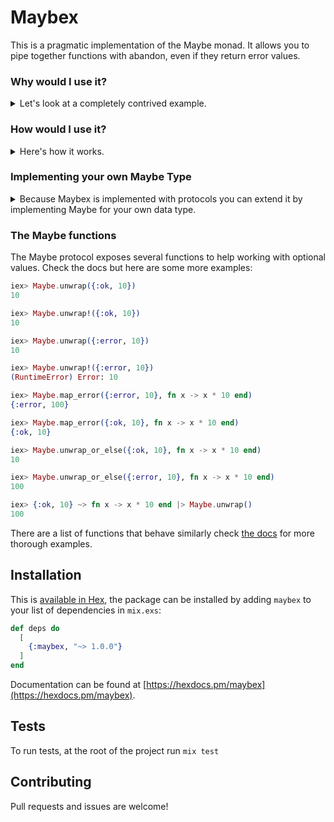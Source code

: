 # Maybex

This is a pragmatic implementation of the Maybe monad. It allows you to pipe together functions with abandon, even if they return error values.

### Why would I use it?

<details>
  <summary>Let's look at a completely contrived example.</summary>
Imagine you get some data and you want to turn it to json then save somewhere:

```elixir
{:ok, %{valid?: true, data: "DATA!"}}
|> turn_into_json()
|> save_to_the_db()
```

Let's say they are implemented like this:

```elixir
def turn_into_json(%{valid?: false}), do: {:error, "Nope"}
def turn_into_json(data), do: {:ok, Jason.encode!(data)}

def save_to_the_db(json), do: DB.save(json)
```

Notice the problem? The return from `turn_into_json` doesn't match what `save_to_the_db` expects. So we have two options.

  1. define `save_to_the_db` such that it can handle an okay / error tuple.
  2. use  `with`.

The first approach would look like this:

```elixir
def save_to_the_db({:ok, json}), do: DB.save(json)
def save_to_the_db({:error, json}), do: {:error, json}
def save_to_the_db(json), do: DB.save(json)
```

There are lots of reasons why it feels wrong. It's not the concern of `save_to_the_db` what `turn_into_json` returns. If `turn_into_json` changes we shouldn't have to also change `save_to_the_db`, so if we do 1. we've introduced coupling that we do not want. Worse than that if we add more functions in between `save_to_the_db` and `turn_into_json` they would also all have to handle an okay / error tuple, which adds overhead. `save_to_the_db` can't handle all of the possible inputs it might get and it shouldn't. In elixir this is easy to do because of pattern matching so is often tempting, but should be avoided.

Option 2 looks like this:

```elixir
data = {:ok, %{valid?: true, data: "DATA!"}}

with {:ok, next} <- turn_into_json(data) do
  save_to_the_db(next)
else
  {:error, "Nope"} -> {:error, "Nope"}
end
```

That's much more reasonable, but even this can get unwieldy quickly. If we add more functions, we have to handle them each in the `else` clause, some may return error tuples, some may return nil:

```elixir
data = {:ok, %{valid?: true, data: "DATA!"}}

with {:ok, next} <- turn_into_json(data),
  result <- spin_it_around_a_bit(next),
  x when not is_nil(x) <- nullable_fun(result) do
  save_to_the_db(x)
else
  nil -> {:error, "Nope"}
  {:error, "Nope"} -> {:error, "Nope"}
end
```
Which again may be fine in small doses, but Maybex offers an alternative:

```elixir
{:ok, %{valid?: true, data: "DATA!"}}
|> Maybe.map(&turn_into_json/1)
|> Maybe.map(&save_to_the_db/1)
```

Or even:

```elixir
import Maybe.Pipe

{:ok, %{valid?: true, data: "DATA!"}}
~> turn_into_json()
~> save_to_the_db()
```

</details>

### How would I use it?
<details>
<summary>Here's how it works.</summary>

Generally there are two types of things, there are error things and non error things. You can define for yourself what specifically counts as an error, and what isn't, but Maybex provides a few for you. We define the following:

| Error              |   Non Error      |
| -------------------|------------------|
| `{:error, _}`      | `{:ok, _}`       |
| `%Error{value: _}` | `%Ok{value: _}`  |


If we pass `{:ok, thing}` into `Maybe.map/2` we will pass `thing` into the mapping function, and return that result wrapped in an okay tuple. If we map over an `{:error, thing}` we wont do anything, and will just return the error tuple:

```elixir
iex> {:ok, 10} |> Maybe.map(fn x -> x * 10 end)
{:ok, 100}

iex> {:error, 10} |> Maybe.map(fn x -> x * 10 end)
{:error, 10}

iex> {:ok, 10}
...> |> Maybe.map(fn x -> x * 10 end)
...> |> Maybe.map(fn _x -> {:error, "Nope!"} end)
...> |> Maybe.map(fn x -> x * 10 end)
{:error, "Nope!"}

iex> %Ok{value: 10} |> Maybe.map(fn x -> x * 10 end)
%Ok{value: 100}

iex> %Error{value: 10} |> Maybe.map(fn x -> x * 10 end)
%Error{value: 10}

iex> %Ok{value: 10}
...> |> Maybe.map(fn x -> x * 10 end)
...> |> Maybe.map(fn _x -> %Error{value: "Nope!"} end)
...> |> Maybe.map(fn x -> x * 10 end)
%Error{value: "Nope!"}

iex> Maybe.unwrap(%Ok{value: 10})
10

iex> Maybe.unwrap(%Error{value: 10})
10

iex> Maybe.map_error(%Error{value: 10}, fn x -> x * 10 end)
%Error{value: 100}
```

There is also an infix version of the `map` function which looks like this `~>`

```elixir
import Maybe.Pipe

iex> {:ok, 10} ~> fn x -> x * 10 end
{:ok, 100}

iex> {:error, 10} ~> fn x -> x * 10 end
{:error, 10}

iex> {:ok, 10}
...> ~> fn x -> x * 10 end
...> ~> fn _x -> {:error, "Nope!"} end
...> ~> fn x -> x * 10 end
{:error, "Nope!"}

```
</details>

### Implementing your own Maybe Type

<details>
  <summary>Because Maybex is implemented with protocols you can extend it by implementing Maybe for your own data type.</summary>
Lets do it for an Ecto.Changeset for no reason whatsoever:

```elixir

defmodule Test do
  use Ecto.Schema

  embedded_schema do
    field(:thing, :integer)
  end
end

defimpl Maybe, for: Ecto.Changeset do
  def map(changeset = %{valid?: true}, fun), do: fun.(changeset)
  def map(changeset, _), do: changeset

  def map_error(changeset = %{valid?: true}, _), do: changeset
  def map_error(changeset, fun), do: fun.(changeset)

  def unwrap!(changeset), do: Ecto.Changeset.apply_action!(changeset, :unwrap)

  def unwrap(changeset) do
    with {:ok, ch} <- Ecto.Changeset.apply_action(changeset, :unwrap) do
      ch
    else
      {:error, ch} -> ch
    end
  end

  def unwrap_or_else(changeset = %{valid?: true}, _), do: changeset
  def unwrap_or_else(changeset, fun), do: fun.(changeset)

  def is_error?(%{valid?: true}), do: false
  def is_error?(%{valid?: _}), do: true

  def is_ok?(%{valid?: true}), do: true
  def is_ok?(%{valid?: _}), do: false
end
```
```sh
iex> %Test{} |> Ecto.Changeset.cast(%{thing: "1"}, [:thing]) |> Maybe.map_error(fn ch ->
  Logger.warn(fn -> "Insert failed: #{inspect(ch)}" end)
end)
#Ecto.Changeset<
  action: nil,
  changes: %{thing: 1},
  errors: [],
  data: #Test<>,
  valid?: true
>

iex> %Test{} |> Ecto.Changeset.cast(%{thing: false}, [:thing]) |> Maybe.map_error(fn ch ->
  Logger.warn(fn -> "Insert failed: #{inspect(ch)}" end)
end)
[warn]  Insert failed: #Ecto.Changeset<action: nil, changes: %{}, errors: [thing: {"is invalid", [type: :integer, validation: :cast]}], data: #Test<>, valid?: false>
```
</details>

### The Maybe functions

The Maybe protocol exposes several functions to help working with optional values. Check the docs but here are some more examples:

```elixir
iex> Maybe.unwrap({:ok, 10})
10

iex> Maybe.unwrap!({:ok, 10})
10

iex> Maybe.unwrap({:error, 10})
10

iex> Maybe.unwrap!({:error, 10})
(RuntimeError) Error: 10

iex> Maybe.map_error({:error, 10}, fn x -> x * 10 end)
{:error, 100}

iex> Maybe.map_error({:ok, 10}, fn x -> x * 10 end)
{:ok, 10}

iex> Maybe.unwrap_or_else({:ok, 10}, fn x -> x * 10 end)
10

iex> Maybe.unwrap_or_else({:error, 10}, fn x -> x * 10 end)
100

iex> {:ok, 10} ~> fn x -> x * 10 end |> Maybe.unwrap()
100
```

There are a list of functions that behave similarly check [the docs](https://hexdocs.pm/maybex) for more thorough examples.


## Installation

This is [available in Hex](https://hex.pm/packages/maybex), the package can be installed
by adding `maybex` to your list of dependencies in `mix.exs`:

```elixir
def deps do
  [
    {:maybex, "~> 1.0.0"}
  ]
end
```

Documentation can be found at [https://hexdocs.pm/maybex](https://hexdocs.pm/maybex).

## Tests

To run tests, at the root of the project run `mix test`

## Contributing

Pull requests and issues are welcome!
